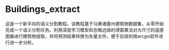 # Buildings_extract
这是一个新手向的语义分割教程。该教程基于马赛诸塞州建筑物数据集，从零开始完成一个语义分割任务。利用深度学习模型和忽略边缘的滑窗算法对大尺寸的遥感图像进行建筑物提取，并将预测结果转换为矢量文件，便于后续利用arcgis软件进行进一步分析。
